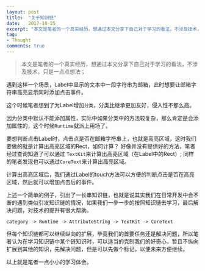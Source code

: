 ```yaml
---
layout: post
title:  "关于知识链"
date:   2017-10-25
excerpt: "本文是笔者的一个真实经历，想通过本文分享下自己对于学习的看法，不涉及技术，只是一点点想法；"
tag:
- Thought
comments: true
---
```


> 本文是笔者的一个真实经历，想通过本文分享下自己对于学习的看法，不涉及技术，只是一点点想法；

遇到这样一个场景，Label中显示的文本中一段字符串为邮箱，此时想要让邮箱字符串高亮显示同时添加点击事件。

这个时候笔者想到了为Label增加`分类`，分类比继承更加友好，侵入性不那么高。

因为分类中默认不能添加属性，实际中如果分类中的方法较复杂，那么肯定是会添加属性的，这个时候`Runtime`就派上用场了。

要想判断点击Label时，点击点是否在邮箱字符串上，也就是高亮区域，这时我们要做的就是计算出高亮区域的Rect，如何计算？
好像并没有提供好的方法，笔者经过查询知道了可以通过 `TextKit`来计算出高亮区域（在Label中的Rect）; 同样的笔者发现也可以通过`CoreText`来计算出高亮区域。

计算出高亮区域后，我们通过Label的touch方法可以方便的判断点击是否在高亮区域，然后就可以增加点击后的事件。

上述一个简单的例子，引出了一长串知识链，也就是说其实我们在日常开发中会不断的遇到类似引发知识链的情况，如果我们一步一步的按照知识链去学习，最后解决问题，对技术的提升有很大帮助。

```
category -> Runtime -> AttributeString -> TextKit -> CoreText 
```

但每个知识链都可以继续纵向的扩展，毕竟我们的首要任务还是解决问题，所以笔者认为在学习知识链中某个链知识时，可以适当的克制我们的好奇心，暂且不纵向扩展到其他的知识，先解决问题，但是可以先做个标记，以便未来方便继续。

以上就是笔者一点小小的学习体会。
